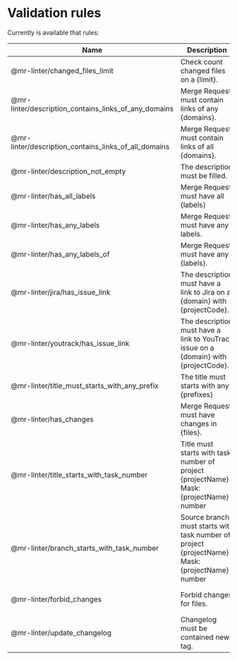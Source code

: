 # Validation rules

Currently is available that rules:

| Name | Description | Parameters |
| ------------ | ------------ | ------------ |
| @mr-linter/changed_files_limit | Check count changed files on a {limit}. | `limit` - integer   <br/>  |
| @mr-linter/description_contains_links_of_any_domains | Merge Request must contain links of any {domains}. | `domains` - array  of strings   <br/>  |
| @mr-linter/description_contains_links_of_all_domains | Merge Request must contain links of all {domains}. | `domains` - array  of strings   <br/>  |
| @mr-linter/description_not_empty | The description must be filled. | None  |
| @mr-linter/has_all_labels | Merge Request must have all {labels} | `labels` - array  of strings   <br/>  |
| @mr-linter/has_any_labels | Merge Request must have any labels. | None  |
| @mr-linter/has_any_labels_of | Merge Request must have any {labels}. | `labels` - array  of strings   <br/>  |
| @mr-linter/jira/has_issue_link | The description must have a link to Jira on a {domain} with {projectCode}. | `domain` - string   <br/>  `projectCode` - string   <br/>  |
| @mr-linter/youtrack/has_issue_link | The description must have a link to YouTrack issue on a {domain} with {projectCode}. | `domain` - string   <br/>  `projectCode` - string   <br/>  |
| @mr-linter/title_must_starts_with_any_prefix | The title must starts with any {prefixes} | `prefixes` - array  of strings   <br/>  |
| @mr-linter/has_changes | Merge Request must have changes in {files}. | `changes` - array   <br/>  |
| @mr-linter/title_starts_with_task_number | Title must starts with task number of project {projectName}. Mask: {projectName}-number | `projectName` - string   <br/>  |
| @mr-linter/branch_starts_with_task_number | Source branch must starts with task number of project {projectName}. Mask: {projectName}-number | `projectName` - string   <br/>  |
| @mr-linter/forbid_changes | Forbid changes for files. | `files` - array  of strings   <br/>  |
| @mr-linter/update_changelog | Changelog must be contained new tag. | `file` - string   <br/>  `tags` -    <br/>  |

